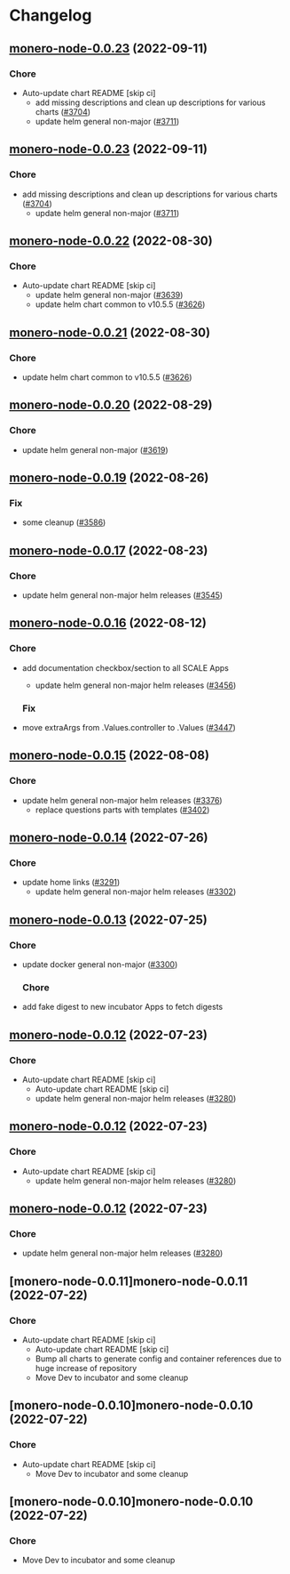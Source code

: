 # Changelog



## [monero-node-0.0.23](https://github.com/truecharts/charts/compare/monero-node-0.0.22...monero-node-0.0.23) (2022-09-11)

### Chore

- Auto-update chart README [skip ci]
  - add missing descriptions and clean up descriptions for various charts ([#3704](https://github.com/truecharts/charts/issues/3704))
  - update helm general non-major ([#3711](https://github.com/truecharts/charts/issues/3711))




## [monero-node-0.0.23](https://github.com/truecharts/charts/compare/monero-node-0.0.22...monero-node-0.0.23) (2022-09-11)

### Chore

- add missing descriptions and clean up descriptions for various charts ([#3704](https://github.com/truecharts/charts/issues/3704))
  - update helm general non-major ([#3711](https://github.com/truecharts/charts/issues/3711))




## [monero-node-0.0.22](https://github.com/truecharts/charts/compare/monero-node-0.0.20...monero-node-0.0.22) (2022-08-30)

### Chore

- Auto-update chart README [skip ci]
  - update helm general non-major ([#3639](https://github.com/truecharts/charts/issues/3639))
  - update helm chart common to v10.5.5 ([#3626](https://github.com/truecharts/charts/issues/3626))




## [monero-node-0.0.21](https://github.com/truecharts/charts/compare/monero-node-0.0.20...monero-node-0.0.21) (2022-08-30)

### Chore

- update helm chart common to v10.5.5 ([#3626](https://github.com/truecharts/charts/issues/3626))




## [monero-node-0.0.20](https://github.com/truecharts/charts/compare/monero-node-0.0.19...monero-node-0.0.20) (2022-08-29)

### Chore

- update helm general non-major ([#3619](https://github.com/truecharts/charts/issues/3619))




## [monero-node-0.0.19](https://github.com/truecharts/charts/compare/monero-node-0.0.17...monero-node-0.0.19) (2022-08-26)

### Fix

- some cleanup ([#3586](https://github.com/truecharts/charts/issues/3586))




## [monero-node-0.0.17](https://github.com/truecharts/charts/compare/monero-node-0.0.16...monero-node-0.0.17) (2022-08-23)

### Chore

- update helm general non-major helm releases ([#3545](https://github.com/truecharts/charts/issues/3545))




## [monero-node-0.0.16](https://github.com/truecharts/charts/compare/monero-node-0.0.15...monero-node-0.0.16) (2022-08-12)

### Chore

- add documentation checkbox/section to all SCALE Apps
  - update helm general non-major helm releases ([#3456](https://github.com/truecharts/charts/issues/3456))

  ### Fix

- move extraArgs from .Values.controller to .Values ([#3447](https://github.com/truecharts/charts/issues/3447))




## [monero-node-0.0.15](https://github.com/truecharts/charts/compare/monero-node-0.0.14...monero-node-0.0.15) (2022-08-08)

### Chore

- update helm general non-major helm releases ([#3376](https://github.com/truecharts/charts/issues/3376))
  - replace questions parts with templates ([#3402](https://github.com/truecharts/charts/issues/3402))




## [monero-node-0.0.14](https://github.com/truecharts/apps/compare/monero-node-0.0.13...monero-node-0.0.14) (2022-07-26)

### Chore

- update home links ([#3291](https://github.com/truecharts/apps/issues/3291))
  - update helm general non-major helm releases ([#3302](https://github.com/truecharts/apps/issues/3302))




## [monero-node-0.0.13](https://github.com/truecharts/apps/compare/monero-node-0.0.12...monero-node-0.0.13) (2022-07-25)

### Chore

- update docker general non-major ([#3300](https://github.com/truecharts/apps/issues/3300))

  ### Chore

- add fake digest to new incubator Apps to fetch digests




## [monero-node-0.0.12](https://github.com/truecharts/apps/compare/monero-node-0.0.11...monero-node-0.0.12) (2022-07-23)

### Chore

- Auto-update chart README [skip ci]
  - Auto-update chart README [skip ci]
  - update helm general non-major helm releases ([#3280](https://github.com/truecharts/apps/issues/3280))




## [monero-node-0.0.12](https://github.com/truecharts/apps/compare/monero-node-0.0.11...monero-node-0.0.12) (2022-07-23)

### Chore

- Auto-update chart README [skip ci]
  - update helm general non-major helm releases ([#3280](https://github.com/truecharts/apps/issues/3280))




## [monero-node-0.0.12](https://github.com/truecharts/apps/compare/monero-node-0.0.11...monero-node-0.0.12) (2022-07-23)

### Chore

- update helm general non-major helm releases ([#3280](https://github.com/truecharts/apps/issues/3280))




## [monero-node-0.0.11]monero-node-0.0.11 (2022-07-22)

### Chore

- Auto-update chart README [skip ci]
  - Auto-update chart README [skip ci]
  - Bump all charts to generate config and container references due to huge increase of repository
  - Move Dev to incubator and some cleanup




## [monero-node-0.0.10]monero-node-0.0.10 (2022-07-22)

### Chore

- Auto-update chart README [skip ci]
  - Move Dev to incubator and some cleanup




## [monero-node-0.0.10]monero-node-0.0.10 (2022-07-22)

### Chore

- Move Dev to incubator and some cleanup
